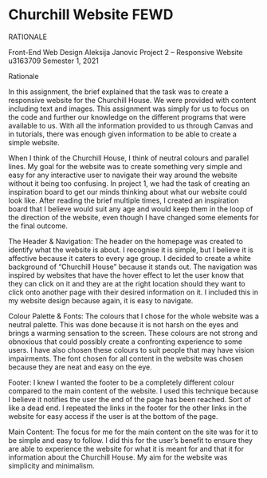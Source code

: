# Churchill Website FEWD
 
RATIONALE

Front-End Web Design                                                                                                                 Aleksija Janovic
Project 2 – Responsive Website                                                                                                 u3163709
Semester 1, 2021

Rationale

<p>In this assignment, the brief explained that the task was to create a responsive website for the Churchill House. We were provided with content including text and images. This assignment was simply for us to focus on the code and further our knowledge on the different programs that were available to us. With all the information provided to us through Canvas and in tutorials, there was enough given information to be able to create a simple website. </p>

When I think of the Churchill House, I think of neutral colours and parallel lines. My goal for the website was to create something very simple and easy for any interactive user to navigate their way around the website without it being too confusing. 
In project 1, we had the task of creating an inspiration board to get our minds thinking about what our website could look like. After reading the brief multiple times, I created an inspiration board that I believe would suit any age and would keep them in the loop of the direction of the website, even though I have changed some elements for the final outcome. 

<p>The Header & Navigation: 
	The header on the homepage was created to identify what the website is about. I recognise it is simple, but I believe it is affective because it caters to every age group. I decided to create a white background of “Churchill House” because it stands out. The navigation was inspired by websites that have the hover effect to let the user know that they can click on it and they are at the right location should they want to click onto another page with their desired information on it. I included this in my website design because again, it is easy to navigate.</p>
	
<p>Colour Palette & Fonts:
	The colours that I chose for the whole website was a neutral palette. This was done because it is not harsh on the eyes and brings a warming sensation to the screen. These colours are not strong and obnoxious that could possibly create a confronting experience to some users. I have also chosen these colours to suit people that may have vision impairments. The font chosen for all content in the website was chosen because they are neat and easy on the eye.</p>
	
<p>Footer:
	I knew I wanted the footer to be a completely different colour compared to the main content of the website. I used this technique because I believe it notifies the user the end of the page has been reached. Sort of like a dead end. I repeated the links in the footer for the other links in the website for easy access if the user is at the bottom of the page.</p>

<p>Main Content:
	The focus for me for the main content on the site was for it to be simple and easy to follow. I did this for the user’s benefit to ensure they are able to experience the website for what it is meant for and that it for information about the Churchill House. My aim for the website was simplicity and minimalism.</p>

